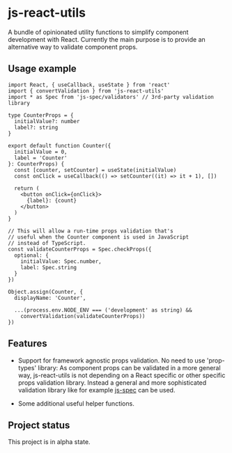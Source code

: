# js-react-utils

A bundle of opinionated utility functions to simplify component development with React.
Currently the main purpose is to provide an alternative way to validate component props.

## Usage example

```tsx
import React, { useCallback, useState } from 'react'
import { convertValidation } from 'js-react-utils'
import * as Spec from 'js-spec/validators' // 3rd-party validation library

type CounterProps = {
  initialValue?: number
  label?: string
}

export default function Counter({
  initialValue = 0,
  label = 'Counter'
}: CounterProps) {
  const [counter, setCounter] = useState(initialValue)
  const onClick = useCallback(() => setCounter((it) => it + 1), [])

  return (
    <button onClick={onClick}>
      {label}: {count}
    </button>
  )
}

// This will allow a run-time props validation that's
// useful when the Counter component is used in JavaScript
// instead of TypeScript.
const validateCounterProps = Spec.checkProps({
  optional: {
    initialValue: Spec.number,
    label: Spec.string
  }
})

Object.assign(Counter, {
  displayName: 'Counter',

  ...(process.env.NODE_ENV === ('development' as string) &&
    convertValidation(validateCounterProps))
})
```

## Features

- Support for framework agnostic props validation.
  No need to use 'prop-types' library: As component props can be validated in a more general way, js-react-utils is not depending on a React specific or other specific props validation library.
  Instead a general and more sophisticated validation library like for example [js-spec](https://github.com/js-works/js-spec) can be used.

- Some additional useful helper functions.

## Project status

This project is in alpha state.
